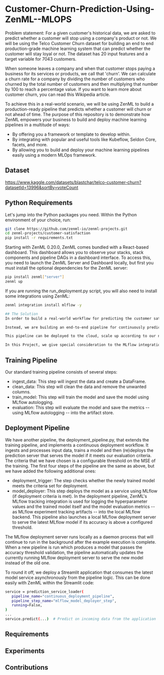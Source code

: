 # Customer-Churn-Prediction-Using-ZenML--MLOPS


Problem statement: For a given customer's historical data, we are asked to predict whether a customer will stop using a company's product or not. We will be using the Telco Customer Churn dataset for building an end to end production-grade machine learning system that can predict whether the customer will stay loyal or not. The dataset has 20 input features and a target variable for 7043 customers.

When someone leaves a company and when that customer stops paying a business for its services or products, we call that 'churn'. We can calculate a churn rate for a company by dividing the number of customers who churned by the total number of customers and then multiplying that number by 100 to reach a percentage value. If you want to learn more about customer churn, you can read this Wikipedia article.

To achieve this in a real-world scenario, we will be using ZenML to build a production-ready pipeline that predicts whether a customer will churn or not ahead of time. The purpose of this repository is to demonstrate how ZenML empowers your business to build and deploy machine learning pipelines in a multitude of ways:

- By offering you a framework or template to develop within.
- By integrating with popular and useful tools like Kubeflow, Seldon Core, facets, and more.
- By allowing you to build and deploy your machine learning pipelines easily using a modern MLOps framework.


## Dataset
https://www.kaggle.com/datasets/blastchar/telco-customer-churn?datasetId=13996&sortBy=voteCount



## Python Requirements
Let's jump into the Python packages you need. Within the Python environment of your choice, run:
```bash
git clone https://github.com/zenml-io/zenml-projects.git
cd zenml-projects/customer-satisfaction
pip install -r requirements.txt
```
Starting with ZenML 0.20.0, ZenML comes bundled with a React-based dashboard. This dashboard allows you to observe your stacks, stack components and pipeline DAGs in a dashboard interface. To access this, you need to launch the ZenML Server and Dashboard locally, but first you must install the optional dependencies for the ZenML server:
```bash
pip install zenml["server"]
zenml up
```

If you are running the run_deployment.py script, you will also need to install some integrations using ZenML:
```bash
zenml integration install mlflow -y

## The Solution
In order to build a real-world workflow for predicting the customer satisfaction score for the next order or purchase (which will help make better decisions), it is not enough to just train the model once.

Instead, we are building an end-to-end pipeline for continuously predicting and deploying the machine learning model, alongside a data application that utilizes the latest deployed model for the business to consume.

This pipeline can be deployed to the cloud, scale up according to our needs, and ensure that we track the parameters and data that flow through every pipeline that runs. It includes raw data input, features, results, the machine learning model and model parameters, and prediction outputs. ZenML helps us to build such a pipeline in a simple, yet powerful, way.

In this Project, we give special consideration to the MLflow integration of ZenML. In particular, we utilize MLflow tracking to track our metrics and parameters, and MLflow deployment to deploy our model. We also use Streamlit to showcase how this model will be used in a real-world setting.
```

## Training Pipeline
Our standard training pipeline consists of several steps:

- ingest_data: This step will ingest the data and create a DataFrame.
- clean_data: This step will clean the data and remove the unwanted columns.
- train_model: This step will train the model and save the model using MLflow autologging.
- evaluation: This step will evaluate the model and save the metrics -- using MLflow autologging -- into the artifact store.


## Deployment Pipeline
We have another pipeline, the deployment_pipeline.py, that extends the training pipeline, and implements a continuous deployment workflow. It ingests and processes input data, trains a model and then (re)deploys the prediction server that serves the model if it meets our evaluation criteria. The criteria that we have chosen is a configurable threshold on the MSE of the training. The first four steps of the pipeline are the same as above, but we have added the following additional ones:

- deployment_trigger: The step checks whether the newly trained model meets the criteria set for deployment.
- model_deployer: This step deploys the model as a service using MLflow (if deployment criteria is met).
In the deployment pipeline, ZenML's MLflow tracking integration is used for logging the hyperparameter values and the trained model itself and the model evaluation metrics -- as MLflow experiment tracking artifacts -- into the local MLflow backend. This pipeline also launches a local MLflow deployment server to serve the latest MLflow model if its accuracy is above a configured threshold.

The MLflow deployment server runs locally as a daemon process that will continue to run in the background after the example execution is complete. When a new pipeline is run which produces a model that passes the accuracy threshold validation, the pipeline automatically updates the currently running MLflow deployment server to serve the new model instead of the old one.

To round it off, we deploy a Streamlit application that consumes the latest model service asynchronously from the pipeline logic. This can be done easily with ZenML within the Streamlit code:
```bash
service = prediction_service_loader(
   pipeline_name="continuous_deployment_pipeline",
   pipeline_step_name="mlflow_model_deployer_step",
   running=False,
)
...
service.predict(...)  # Predict on incoming data from the application
```
## Requirements
## Experiments
## Contributions





